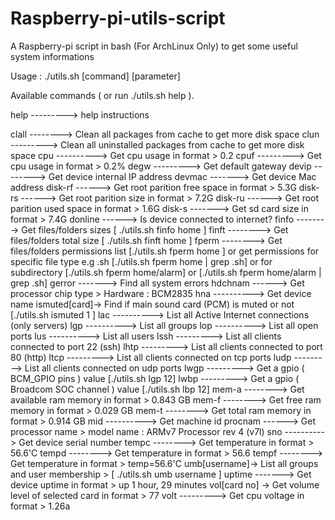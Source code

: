 # Raspberry-pi-utils-script
A Raspberry-pi script in bash (For ArchLinux Only) to get some useful system informations

Usage : ./utils.sh [command] [parameter]

Available commands ( or run ./utils.sh help ).

help ---------> help instructions

clall --------> Clean all packages from cache to get more disk space
clun ---------> Clean all uninstalled packages from cache to get more disk space
cpu ----------> Get cpu usage in format > 0.2
cpuf ---------> Get cpu usage in format > 0.2%
degw ---------> Get default gateway
devip --------> Get device internal IP address
devmac -------> Get device Mac address
disk-rf ------> Get root parition free space in format > 5.3G
disk-rs ------> Get root parition size in format > 7.2G
disk-ru ------> Get root parition used space in format > 1.6G
disk-s -------> Get sd card size in format > 7.4G
donline ------> Is device connected to internet?
finfo --------> Get files/folders sizes [ ./utils.sh finfo home ]
finft --------> Get files/folders total size [ ./utils.sh finft home ]
fperm --------> Get files/folders permissions list [./utils.sh fperm home ]
                or get permissions for specific file type e.g .sh [./utils.sh fperm home | grep .sh]
                or for subdirectory [./utils.sh fperm home/alarm] or [./utils.sh fperm home/alarm | grep .sh]
gerror -------> Find all system errors
hdchnam ------> Get processor chip type > Hardware : BCM2835
hna ----------> Get device name
ismuted[card]-> Find if main sound card (PCM) is muted or not [./utils.sh ismuted 1 ]
lac ----------> List all Active Internet connections (only servers)
lgp ----------> List all groups
lop ----------> List all open ports
lus ----------> List all users
lssh ---------> List all clients connected to port 22 (ssh)
lhtp ---------> List all clients connected to port 80 (http)
ltcp ---------> List all clients connected on tcp ports
ludp ---------> List all clients connected on udp ports
lwgp ---------> Get a gpio ( BCM_GPIO pins ) value [./utils.sh lgp 12]
lwbp ---------> Get a gpio ( Broadcom SOC channel ) value [./utils.sh lbp 12]
mem-a --------> Get available ram memory in format > 0.843 GB
mem-f --------> Get free ram memory in format > 0.029 GB
mem-t --------> Get total ram memory in format > 0.914 GB
mid ----------> Get machine id
procnam ------> Get processor name > model name : ARMv7 Processor rev 4 (v7l)
sno ----------> Get device serial number
tempc --------> Get temperature in format > 56.6'C
tempd --------> Get temperature in format > 56.6
tempf --------> Get temperature in format > temp=56.6'C
umb[username]-> List all groups and user membership > [ ./utils.sh umb username ]
uptime -------> Get device uptime in format > up 1 hour, 29 minutes
vol[card no] -> Get volume level of selected card in format > 77
volt ---------> Get cpu voltage in format > 1.26a
